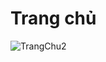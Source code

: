 # Trang chủ
![TrangChu2](https://github.com/BThanhNhut/Coffee_management/assets/92388024/2672bea6-19f2-4e54-8a97-117b96afe1fe)
